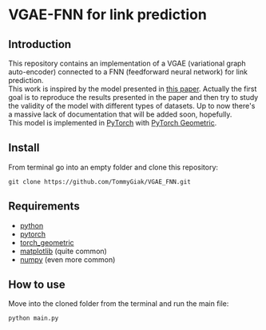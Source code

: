 # VGAE-FNN for link prediction
## Introduction
This repository contains an implementation of a VGAE (variational graph auto-encoder) connected to a FNN (feedforward neural network) for link prediction.\
This work is inspired by the model presented in [this paper](https://bmcbioinformatics.biomedcentral.com/articles/10.1186/s12859-020-03646-8). Actually the first goal is to reproduce the results presented in the paper and then try to study the validity of the model with different types of datasets.
Up to now there's a massive lack of documentation that will be added soon, hopefully.\
This model is implemented in [PyTorch](https://pytorch.org) with [PyTorch Geometric](https://pytorch-geometric.readthedocs.io/en/latest/#).

## Install
From terminal go into an empty folder and clone this repository:
```shell
git clone https://github.com/TommyGiak/VGAE_FNN.git
```

## Requirements 
- [python](https://www.python.org)
- [pytorch](https://pytorch.org/get-started/locally/)
- [torch_geometric](https://pytorch-geometric.readthedocs.io/en/latest/install/installation.html#)
- [matplotlib](https://matplotlib.org/stable/) (quite common)
- [numpy](https://numpy.org/install/) (even more common)

## How to use
Move into the cloned folder from the terminal and run the main file:
```shell
python main.py
```
